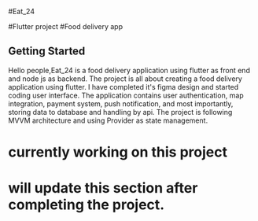 #Eat_24

#Flutter project
#Food delivery app

## Getting Started

Hello people,Eat_24 is a food delivery application using flutter as front end and node js as backend. The project is all about creating a food delivery application using flutter. I have completed it's figma design and started coding user interface. The application contains user authentication, map integration, payment system, push notification, and most importantly, storing data to database and handling by api. The project is following MVVM architecture and using Provider as state management.

# currently working on this project
# will update this section after completing the project.
